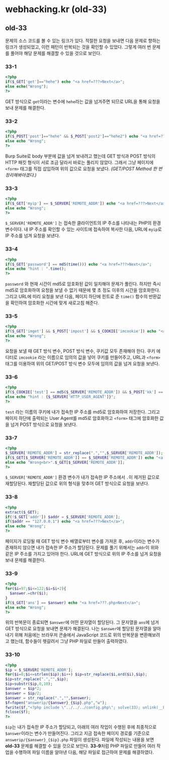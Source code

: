 # webhacking.kr (old-33)

## old-33
문제의 소스 코드를 볼 수 있는 링크가 있다. 적절한 요청을 보내면 다음 문제로 향하는 링크가 생성되었고, 이런 패턴이 반복되는 것을 확인할 수 있었다. 그렇게 여러 번 문제를 풀어야 해당 문제를 해결할 수 있을 것으로 보인다.

### 33-1
```php
<?php
if($_GET['get']=="hehe") echo "<a href=???>Next</a>";
else echo("Wrong");
?>
```
GET 방식으로 `get`이라는 변수에 `hehe`라는 값을 넘겨주면 되므로 URL을 통해 요청을 보내 문제를 해결한다.

### 33-2
```php
<?php
if($_POST['post']=="hehe" && $_POST['post2']=="hehe2") echo "<a href=???>Next</a>";
else echo "Wrong";
?>
```
Burp Suite로 body 부분에 값을 넘겨 보내려고 했는데 GET 방식과 POST 방식의 HTTP 패킷 형식이 서로 조금 달라서 바로는 풀리지 않았다. 그래서 그냥 페이지에 `<form>` 태그를 직접 삽입하여 위의 값으로 요청을 보냈다. *(GET/POST Method 한 번 정리해봐야겠다.)*

### 33-3
```php
<?php
if($_GET['myip'] == $_SERVER['REMOTE_ADDR']) echo "<a href=???>Next</a>";
else echo "Wrong";
?>
```
`$_SERVER['REMOTE_ADDR']` 는 접속한 클라이언트의 IP 주소를 나타내는 PHP의 환경 변수이다. 내 IP 주소를 확인할 수 있는 사이트에 접속하여 복사한 다음, URL에 `myip`로 IP 주소를 넘겨 요청을 보낸다.

### 33-4
```php
<?php
if($_GET['password'] == md5(time())) echo "<a href=???>Next</a>";
else echo "hint : ".time();
?>
```
`password` 와 현재 시간이 md5로 암호화된 값이 일치해야 문제가 풀린다. 하지만 즉시 md5로 암호화하여 요청을 보낼 수 없기 때문에 몇 초 정도 이후의 시간을 암호화한다. 그리고 URL에 미리 요청을 보낸 다음, 페이지 하단에 힌트로 준 `time()` 함수의 반환값을 확인하여 암호화한 시간에 맞게 새로고침 해준다.

### 33-5
```php
<?php
if($_GET['imget'] && $_POST['impost'] && $_COOKIE['imcookie']) echo "<a href=???>Next</a>";
else echo "Wrong";
?>
```
요청을 보낼 때 GET 방식 변수, POST 방식 변수, 쿠키값 모두 존재해야 한다. 쿠키 에디터로 `imcookie` 라는 이름으로 임의의 값을 넣어 쿠키를 만들어주고, URL과 `<form>` 태그를 이용하여 위의 GET/POST 방식 변수 모두에 임의의 값을 넘겨 요청을 보낸다.

### 33-6
```php
<?php
if($_COOKIE['test'] == md5($_SERVER['REMOTE_ADDR']) && $_POST['kk'] == md5($_SERVER['HTTP_USER_AGENT'])) echo "<a href=???>Next</a>";
else echo "hint : {$_SERVER['HTTP_USER_AGENT']}";
?>
```
`test` 라는 이름의 쿠키에 내가 접속한 IP 주소를 md5로 암호화하여 저장한다. 그리고 페이지 하단에 출력되는 User Agent를 md5로 암호화하고 `<form>` 태그에 암호화한 값을 넘겨 POST 방식으로 요청을 보낸다.

### 33-7
```php
<?php
$_SERVER['REMOTE_ADDR'] = str_replace(".","",$_SERVER['REMOTE_ADDR']);
if($_GET[$_SERVER['REMOTE_ADDR']] == $_SERVER['REMOTE_ADDR']) echo "<a href=???>Next</a>";
else echo "Wrong<br>".$_GET[$_SERVER['REMOTE_ADDR']];
?>
```
`$_SERVER['REMOTE_ADDR']` 환경 변수가 내가 접속한 IP 주소에서 `.`이 제거된 값으로 재할당된다. 재할당된 값으로 위의 형식을 맞추어 GET 방식으로 요청을 보낸다.

### 33-8
```php
<?php
extract($_GET);
if(!$_GET['addr']) $addr = $_SERVER['REMOTE_ADDR'];
if($addr == "127.0.0.1") echo "<a href=???>Next</a>";
else echo "Wrong";
?>
```
페이지가 로딩될 때 GET 방식 변수 배열로부터 변수를 가져온 후, `addr`이라는 변수가 존재하지 않으면 내가 접속한 IP 주소가 할당된다. 문제를 풀기 위해서는 `addr`이 위와 같은 IP 주소를 가지고 있어야 한다. URL에 GET 방식으로 위의 IP 주소를 넘겨 요청을 보내 문제를 해결한다.

### 33-9
```php
<?php
for($i=97;$i<=122;$i=$i+2){
  $answer.=chr($i);
}
if($_GET['ans'] == $answer) echo "<a href=???.php>Next</a>";
else echo "Wrong";
?>
```
위의 반복문이 종료되면 `$answer`에 어떤 문자열이 할당된다. 그 문자열을 `ans`에 넘겨 GET 방식으로 요청을 보내면 문제가 해결된다. 나는 `$answer`에 할당된 문자열을 알아내기 위해 처음에는 브라우저 콘솔에서 JavaScript 코드로 위의 반복문을 변환해보려고 했는데, 함수들이 헷갈려서 그냥 PHP 파일로 만들어 출력하였다.

### 33-10
```php
<?php
$ip = $_SERVER['REMOTE_ADDR'];
for($i=0;$i<=strlen($ip);$i++) $ip=str_replace($i,ord($i),$ip);
$ip=str_replace(".","",$ip);
$ip=substr($ip,0,10);
$answer = $ip*2;
$answer = $ip/2;
$answer = str_replace(".","",$answer);
$f=fopen("answerip/{$answer}_{$ip}.php","w");
fwrite($f,"<?php include \"../../../config.php\"; solve(33); unlink(__FILE__); ?>");
fclose($f);
?>
```
`$ip`는 내가 접속한 IP 주소가 할당되고, 아래의 여러 작업이 수행된 후에 최종적으로 `$answer`이라는 변수가 만들어진다. 그리고 지금 접속한 페이지 경로를 기준으로 `answerip/{$answer}_{$ip}.php` 파일이 생성된다. 파일에 작성되는 내용을 보면 **old-33** 문제를 해결할 수 있을 것으로 보인다. **33-9**처럼 PHP 파일로 만들어 여러 작업을 수행하여 파일 이름을 알아낸 다음, 해당 파일로 접근하여 문제를 해결하였다.